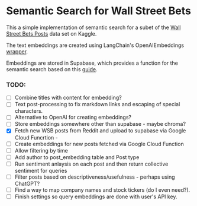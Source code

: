 # Semantic Search for Wall Street Bets

This a simple implementation of semantic search for a subet of the [Wall Street Bets Posts](https://www.kaggle.com/datasets/gpreda/reddit-wallstreetsbets-posts) data set on Kaggle.

The text embeddings are created using LangChain's OpenAIEmbeddings [wrapper](https://python.langchain.com/en/latest/reference/modules/embeddings.html).

Embeddings are stored in Supabase, which provides a function for the semantic search based on this [guide](https://supabase.com/blog/openai-embeddings-postgres-vector). 

### TODO:
- [ ] Combine titles with content for embedding?
- [ ] Text post-processing to fix markdown links and escaping of special characters. 
- [ ] Alternative to OpenAI for creating embeddings?
- [ ] Store embeddings somewhere other than supabase - maybe chroma?
- [x] Fetch new WSB posts from Reddit and upload to supabase via Google Cloud Funcrtion - 
- [ ] Create embeddings for new posts fetched via Google Cloud Function 
- [ ] Allow filtering by time 
- [ ] Add author to post_embedding table and Post type 
- [ ] Run sentiment anlaysis on each post and then return collective sentiment for queries
- [ ] Filter posts based on descriptiveness/usefulness - perhaps using ChatGPT? 
- [ ] Find a way to map company names and stock tickers (do I even need?). 
- [ ] Finish settings so query embeddings are done with user's API key.

